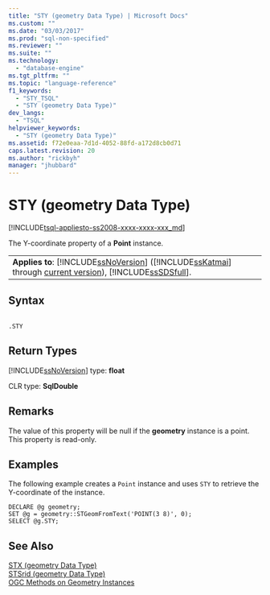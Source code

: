 ```yaml
---
title: "STY (geometry Data Type) | Microsoft Docs"
ms.custom: ""
ms.date: "03/03/2017"
ms.prod: "sql-non-specified"
ms.reviewer: ""
ms.suite: ""
ms.technology: 
  - "database-engine"
ms.tgt_pltfrm: ""
ms.topic: "language-reference"
f1_keywords: 
  - "STY_TSQL"
  - "STY (geometry Data Type)"
dev_langs: 
  - "TSQL"
helpviewer_keywords: 
  - "STY (geometry Data Type)"
ms.assetid: f72e0eaa-7d1d-4052-88fd-a172d8cb0d71
caps.latest.revision: 20
ms.author: "rickbyh"
manager: "jhubbard"
---
```

# STY (geometry Data Type)
[!INCLUDE[tsql-appliesto-ss2008-xxxx-xxxx-xxx_md](../../../database-engine/configure/windows/includes/tsql-appliesto-ss2008-xxxx-xxxx-xxx-md.md)]

  The Y-coordinate property of a **Point** instance.  
  
||  
|-|  
|**Applies to**: [!INCLUDE[ssNoVersion](../../../advanced-analytics/r-services/includes/ssnoversion-md.md)] ([!INCLUDE[ssKatmai](../../../analysis-services/data-mining/includes/sskatmai-md.md)] through [current version](http://go.microsoft.com/fwlink/p/?LinkId=299658)), [!INCLUDE[ssSDSfull](../../../analysis-services/multidimensional-models/includes/sssdsfull-md.md)].|  
  
## Syntax  
  
```  
  
.STY  
```  
  
## Return Types  
 [!INCLUDE[ssNoVersion](../../../advanced-analytics/r-services/includes/ssnoversion-md.md)] type: **float**  
  
 CLR type: **SqlDouble**  
  
## Remarks  
 The value of this property will be null if the **geometry** instance is a point. This property is read-only.  
  
## Examples  
 The following example creates a `Point` instance and uses `STY` to retrieve the Y-coordinate of the instance.  
  
```  
DECLARE @g geometry;  
SET @g = geometry::STGeomFromText('POINT(3 8)', 0);  
SELECT @g.STY;  
```  
  
## See Also  
 [STX &#40;geometry Data Type&#41;](../../../t-sql/spatial/geometry/stx-geometry-data-type.md)   
 [STSrid &#40;geometry Data Type&#41;](../../../t-sql/spatial/geometry/stsrid-geometry-data-type.md)   
 [OGC Methods on Geometry Instances](../../../t-sql/spatial/geometry/ogc-methods-on-geometry-instances.md)  
  
  